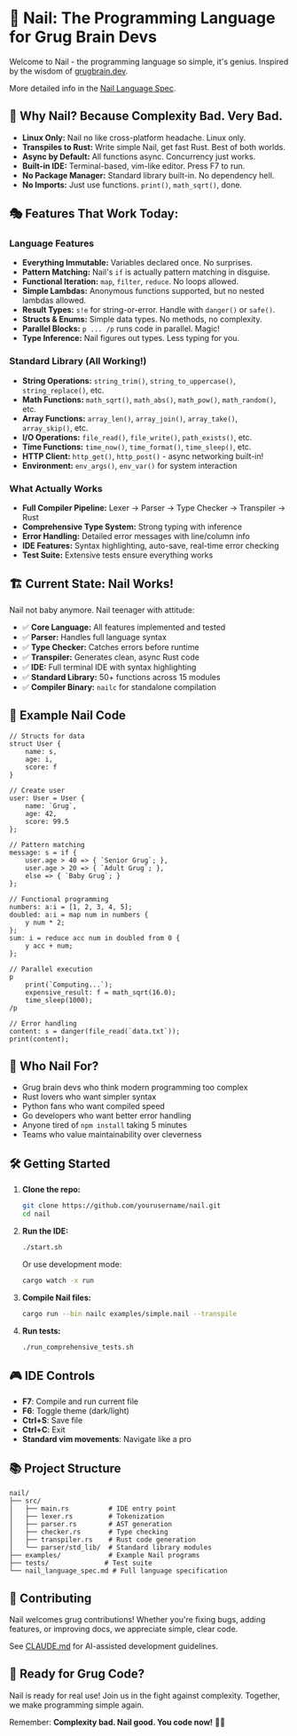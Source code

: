 # 🔨 Nail: The Programming Language for Grug Brain Devs

Welcome to Nail - the programming language so simple, it's genius. Inspired by the wisdom of [grugbrain.dev](https://www.grugbrain.dev).

More detailed info in the [Nail Language Spec](nail_language_spec.md).

## 🚀 Why Nail? Because Complexity Bad. Very Bad.

- **Linux Only:** Nail no like cross-platform headache. Linux only.
- **Transpiles to Rust:** Write simple Nail, get fast Rust. Best of both worlds.
- **Async by Default:** All functions async. Concurrency just works.
- **Built-in IDE:** Terminal-based, vim-like editor. Press F7 to run.
- **No Package Manager:** Standard library built-in. No dependency hell.
- **No Imports:** Just use functions. `print()`, `math_sqrt()`, done.

## 🎭 Features That Work Today:

### Language Features
- **Everything Immutable:** Variables declared once. No surprises.
- **Pattern Matching:** Nail's `if` is actually pattern matching in disguise.
- **Functional Iteration:** `map`, `filter`, `reduce`. No loops allowed.
- **Simple Lambdas:** Anonymous functions supported, but no nested lambdas allowed.
- **Result Types:** `s!e` for string-or-error. Handle with `danger()` or `safe()`.
- **Structs & Enums:** Simple data types. No methods, no complexity.
- **Parallel Blocks:** `p ... /p` runs code in parallel. Magic!
- **Type Inference:** Nail figures out types. Less typing for you.

### Standard Library (All Working!)
- **String Operations:** `string_trim()`, `string_to_uppercase()`, `string_replace()`, etc.
- **Math Functions:** `math_sqrt()`, `math_abs()`, `math_pow()`, `math_random()`, etc.
- **Array Functions:** `array_len()`, `array_join()`, `array_take()`, `array_skip()`, etc.
- **I/O Operations:** `file_read()`, `file_write()`, `path_exists()`, etc.
- **Time Functions:** `time_now()`, `time_format()`, `time_sleep()`, etc.
- **HTTP Client:** `http_get()`, `http_post()` - async networking built-in!
- **Environment:** `env_args()`, `env_var()` for system interaction

### What Actually Works
- **Full Compiler Pipeline:** Lexer → Parser → Type Checker → Transpiler → Rust
- **Comprehensive Type System:** Strong typing with inference
- **Error Handling:** Detailed error messages with line/column info
- **IDE Features:** Syntax highlighting, auto-save, real-time error checking
- **Test Suite:** Extensive tests ensure everything works

## 🏗️ Current State: Nail Works!

Nail not baby anymore. Nail teenager with attitude:

- ✅ **Core Language:** All features implemented and tested
- ✅ **Parser:** Handles full language syntax
- ✅ **Type Checker:** Catches errors before runtime
- ✅ **Transpiler:** Generates clean, async Rust code
- ✅ **IDE:** Full terminal IDE with syntax highlighting
- ✅ **Standard Library:** 50+ functions across 15 modules
- ✅ **Compiler Binary:** `nailc` for standalone compilation

## 📝 Example Nail Code

```nail
// Structs for data
struct User {
    name: s,
    age: i,
    score: f
}

// Create user
user: User = User { 
    name: `Grug`, 
    age: 42, 
    score: 99.5 
};

// Pattern matching
message: s = if {
    user.age > 40 => { `Senior Grug`; },
    user.age > 20 => { `Adult Grug`; },
    else => { `Baby Grug`; }
};

// Functional programming
numbers: a:i = [1, 2, 3, 4, 5];
doubled: a:i = map num in numbers {
    y num * 2;
};
sum: i = reduce acc num in doubled from 0 {
    y acc + num;
};

// Parallel execution
p
    print(`Computing...`);
    expensive_result: f = math_sqrt(16.0);
    time_sleep(1000);
/p

// Error handling
content: s = danger(file_read(`data.txt`));
print(content);
```

## 🤔 Who Nail For?

- Grug brain devs who think modern programming too complex
- Rust lovers who want simpler syntax
- Python fans who want compiled speed
- Go developers who want better error handling
- Anyone tired of `npm install` taking 5 minutes
- Teams who value maintainability over cleverness

## 🛠️ Getting Started

1. **Clone the repo:**
   ```bash
   git clone https://github.com/yourusername/nail.git
   cd nail
   ```

2. **Run the IDE:**
   ```bash
   ./start.sh
   ```
   Or use development mode:
   ```bash
   cargo watch -x run
   ```

3. **Compile Nail files:**
   ```bash
   cargo run --bin nailc examples/simple.nail --transpile
   ```

4. **Run tests:**
   ```bash
   ./run_comprehensive_tests.sh
   ```

## 🎮 IDE Controls

- **F7**: Compile and run current file
- **F6**: Toggle theme (dark/light)
- **Ctrl+S**: Save file
- **Ctrl+C**: Exit
- **Standard vim movements**: Navigate like a pro

## 📚 Project Structure

```
nail/
├── src/
│   ├── main.rs          # IDE entry point
│   ├── lexer.rs         # Tokenization
│   ├── parser.rs        # AST generation
│   ├── checker.rs       # Type checking
│   ├── transpiler.rs    # Rust code generation
│   └── parser/std_lib/  # Standard library modules
├── examples/            # Example Nail programs
├── tests/              # Test suite
└── nail_language_spec.md # Full language specification
```

## 🤝 Contributing

Nail welcomes grug contributions! Whether you're fixing bugs, adding features, or improving docs, we appreciate simple, clear code.

See [CLAUDE.md](CLAUDE.md) for AI-assisted development guidelines.

## 🎉 Ready for Grug Code?

Nail is ready for real use! Join us in the fight against complexity. Together, we make programming simple again.

Remember: **Complexity bad. Nail good. You code now!** 🔨💪